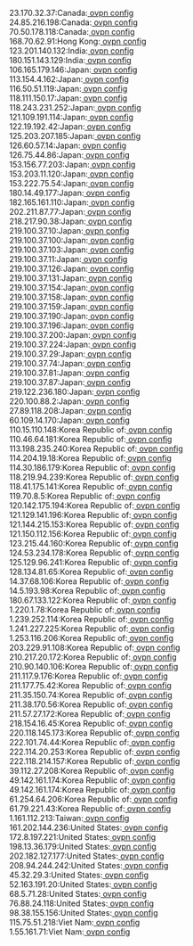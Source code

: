 23.170.32.37:Canada:[ ovpn config](vpn/23_170_32_37.ovpn)  
24.85.216.198:Canada:[ ovpn config](vpn/24_85_216_198.ovpn)  
70.50.178.118:Canada:[ ovpn config](vpn/70_50_178_118.ovpn)  
168.70.62.91:Hong Kong:[ ovpn config](vpn/168_70_62_91.ovpn)  
123.201.140.132:India:[ ovpn config](vpn/123_201_140_132.ovpn)  
180.151.143.129:India:[ ovpn config](vpn/180_151_143_129.ovpn)  
106.165.179.146:Japan:[ ovpn config](vpn/106_165_179_146.ovpn)  
113.154.4.162:Japan:[ ovpn config](vpn/113_154_4_162.ovpn)  
116.50.51.119:Japan:[ ovpn config](vpn/116_50_51_119.ovpn)  
118.111.150.17:Japan:[ ovpn config](vpn/118_111_150_17.ovpn)  
118.243.231.252:Japan:[ ovpn config](vpn/118_243_231_252.ovpn)  
121.109.191.114:Japan:[ ovpn config](vpn/121_109_191_114.ovpn)  
122.19.192.42:Japan:[ ovpn config](vpn/122_19_192_42.ovpn)  
125.203.207.185:Japan:[ ovpn config](vpn/125_203_207_185.ovpn)  
126.60.57.14:Japan:[ ovpn config](vpn/126_60_57_14.ovpn)  
126.75.44.86:Japan:[ ovpn config](vpn/126_75_44_86.ovpn)  
153.156.77.203:Japan:[ ovpn config](vpn/153_156_77_203.ovpn)  
153.203.11.120:Japan:[ ovpn config](vpn/153_203_11_120.ovpn)  
153.222.75.54:Japan:[ ovpn config](vpn/153_222_75_54.ovpn)  
180.14.49.177:Japan:[ ovpn config](vpn/180_14_49_177.ovpn)  
182.165.161.110:Japan:[ ovpn config](vpn/182_165_161_110.ovpn)  
202.211.87.77:Japan:[ ovpn config](vpn/202_211_87_77.ovpn)  
218.217.90.38:Japan:[ ovpn config](vpn/218_217_90_38.ovpn)  
219.100.37.10:Japan:[ ovpn config](vpn/219_100_37_10.ovpn)  
219.100.37.100:Japan:[ ovpn config](vpn/219_100_37_100.ovpn)  
219.100.37.103:Japan:[ ovpn config](vpn/219_100_37_103.ovpn)  
219.100.37.11:Japan:[ ovpn config](vpn/219_100_37_11.ovpn)  
219.100.37.126:Japan:[ ovpn config](vpn/219_100_37_126.ovpn)  
219.100.37.131:Japan:[ ovpn config](vpn/219_100_37_131.ovpn)  
219.100.37.154:Japan:[ ovpn config](vpn/219_100_37_154.ovpn)  
219.100.37.158:Japan:[ ovpn config](vpn/219_100_37_158.ovpn)  
219.100.37.159:Japan:[ ovpn config](vpn/219_100_37_159.ovpn)  
219.100.37.190:Japan:[ ovpn config](vpn/219_100_37_190.ovpn)  
219.100.37.196:Japan:[ ovpn config](vpn/219_100_37_196.ovpn)  
219.100.37.200:Japan:[ ovpn config](vpn/219_100_37_200.ovpn)  
219.100.37.224:Japan:[ ovpn config](vpn/219_100_37_224.ovpn)  
219.100.37.29:Japan:[ ovpn config](vpn/219_100_37_29.ovpn)  
219.100.37.74:Japan:[ ovpn config](vpn/219_100_37_74.ovpn)  
219.100.37.81:Japan:[ ovpn config](vpn/219_100_37_81.ovpn)  
219.100.37.87:Japan:[ ovpn config](vpn/219_100_37_87.ovpn)  
219.122.236.180:Japan:[ ovpn config](vpn/219_122_236_180.ovpn)  
220.100.88.2:Japan:[ ovpn config](vpn/220_100_88_2.ovpn)  
27.89.118.208:Japan:[ ovpn config](vpn/27_89_118_208.ovpn)  
60.109.14.170:Japan:[ ovpn config](vpn/60_109_14_170.ovpn)  
110.15.110.148:Korea Republic of:[ ovpn config](vpn/110_15_110_148.ovpn)  
110.46.64.181:Korea Republic of:[ ovpn config](vpn/110_46_64_181.ovpn)  
113.198.235.240:Korea Republic of:[ ovpn config](vpn/113_198_235_240.ovpn)  
114.204.19.18:Korea Republic of:[ ovpn config](vpn/114_204_19_18.ovpn)  
114.30.186.179:Korea Republic of:[ ovpn config](vpn/114_30_186_179.ovpn)  
118.219.94.239:Korea Republic of:[ ovpn config](vpn/118_219_94_239.ovpn)  
118.41.175.141:Korea Republic of:[ ovpn config](vpn/118_41_175_141.ovpn)  
119.70.8.5:Korea Republic of:[ ovpn config](vpn/119_70_8_5.ovpn)  
120.142.175.194:Korea Republic of:[ ovpn config](vpn/120_142_175_194.ovpn)  
121.129.141.196:Korea Republic of:[ ovpn config](vpn/121_129_141_196.ovpn)  
121.144.215.153:Korea Republic of:[ ovpn config](vpn/121_144_215_153.ovpn)  
121.150.112.156:Korea Republic of:[ ovpn config](vpn/121_150_112_156.ovpn)  
123.215.44.160:Korea Republic of:[ ovpn config](vpn/123_215_44_160.ovpn)  
124.53.234.178:Korea Republic of:[ ovpn config](vpn/124_53_234_178.ovpn)  
125.129.96.241:Korea Republic of:[ ovpn config](vpn/125_129_96_241.ovpn)  
128.134.81.65:Korea Republic of:[ ovpn config](vpn/128_134_81_65.ovpn)  
14.37.68.106:Korea Republic of:[ ovpn config](vpn/14_37_68_106.ovpn)  
14.5.193.98:Korea Republic of:[ ovpn config](vpn/14_5_193_98.ovpn)  
180.67.133.122:Korea Republic of:[ ovpn config](vpn/180_67_133_122.ovpn)  
1.220.1.78:Korea Republic of:[ ovpn config](vpn/1_220_1_78.ovpn)  
1.239.252.114:Korea Republic of:[ ovpn config](vpn/1_239_252_114.ovpn)  
1.241.227.225:Korea Republic of:[ ovpn config](vpn/1_241_227_225.ovpn)  
1.253.116.206:Korea Republic of:[ ovpn config](vpn/1_253_116_206.ovpn)  
203.229.91.108:Korea Republic of:[ ovpn config](vpn/203_229_91_108.ovpn)  
210.217.20.172:Korea Republic of:[ ovpn config](vpn/210_217_20_172.ovpn)  
210.90.140.106:Korea Republic of:[ ovpn config](vpn/210_90_140_106.ovpn)  
211.117.9.176:Korea Republic of:[ ovpn config](vpn/211_117_9_176.ovpn)  
211.177.75.42:Korea Republic of:[ ovpn config](vpn/211_177_75_42.ovpn)  
211.35.150.74:Korea Republic of:[ ovpn config](vpn/211_35_150_74.ovpn)  
211.38.170.56:Korea Republic of:[ ovpn config](vpn/211_38_170_56.ovpn)  
211.57.27.172:Korea Republic of:[ ovpn config](vpn/211_57_27_172.ovpn)  
218.154.16.45:Korea Republic of:[ ovpn config](vpn/218_154_16_45.ovpn)  
220.118.145.173:Korea Republic of:[ ovpn config](vpn/220_118_145_173.ovpn)  
222.101.74.44:Korea Republic of:[ ovpn config](vpn/222_101_74_44.ovpn)  
222.114.20.253:Korea Republic of:[ ovpn config](vpn/222_114_20_253.ovpn)  
222.118.214.157:Korea Republic of:[ ovpn config](vpn/222_118_214_157.ovpn)  
39.112.27.208:Korea Republic of:[ ovpn config](vpn/39_112_27_208.ovpn)  
49.142.161.174:Korea Republic of:[ ovpn config](vpn/49_142_161_174.ovpn)  
49.142.161.174:Korea Republic of:[ ovpn config](vpn/49_142_161_174.ovpn)  
61.254.64.206:Korea Republic of:[ ovpn config](vpn/61_254_64_206.ovpn)  
61.79.221.43:Korea Republic of:[ ovpn config](vpn/61_79_221_43.ovpn)  
1.161.112.213:Taiwan:[ ovpn config](vpn/1_161_112_213.ovpn)  
161.202.144.236:United States:[ ovpn config](vpn/161_202_144_236.ovpn)  
172.8.197.221:United States:[ ovpn config](vpn/172_8_197_221.ovpn)  
198.13.36.179:United States:[ ovpn config](vpn/198_13_36_179.ovpn)  
202.182.127.177:United States:[ ovpn config](vpn/202_182_127_177.ovpn)  
208.94.244.242:United States:[ ovpn config](vpn/208_94_244_242.ovpn)  
45.32.29.3:United States:[ ovpn config](vpn/45_32_29_3.ovpn)  
52.163.191.20:United States:[ ovpn config](vpn/52_163_191_20.ovpn)  
68.5.71.28:United States:[ ovpn config](vpn/68_5_71_28.ovpn)  
76.88.24.118:United States:[ ovpn config](vpn/76_88_24_118.ovpn)  
98.38.155.156:United States:[ ovpn config](vpn/98_38_155_156.ovpn)  
115.75.51.218:Viet Nam:[ ovpn config](vpn/115_75_51_218.ovpn)  
1.55.161.71:Viet Nam:[ ovpn config](vpn/1_55_161_71.ovpn)  
